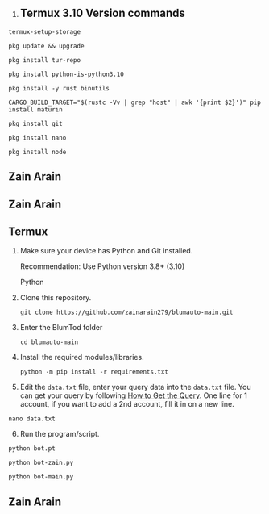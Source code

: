 1. ## Termux 3.10 Version commands
```shell
termux-setup-storage
```
```shell
pkg update && upgrade
```
```shell
pkg install tur-repo
```
```shell
pkg install python-is-python3.10
```
```shell
pkg install -y rust binutils
```
```shell
CARGO_BUILD_TARGET="$(rustc -Vv | grep "host" | awk '{print $2}')" pip install maturin
```
```shell
pkg install git
```
```shell
pkg install nano
```
```shell
pkg install node
```

## Zain Arain 

## Zain Arain 

## Termux

1. Make sure your device has Python and Git installed.

    Recommendation: Use Python version 3.8+ (3.10)
   
   Python

2. Clone this repository.
   ```shell
   git clone https://github.com/zainarain279/blumauto-main.git
   ```

3. Enter the BlumTod folder
   ```
   cd blumauto-main
   ```

4. Install the required modules/libraries.
   ```
   python -m pip install -r requirements.txt
   ```

5. Edit the `data.txt` file, enter your query data into the `data.txt` file. You can get your query by following [How to Get the Query](#how-to-get-the-query). One line for 1 account, if you want to add a 2nd account, fill it in on a new line.
```shell
nano data.txt
```
6. Run the program/script.
```shell
python bot.pt
```
   ```
   python bot-zain.py
   ```
```shell
python bot-main.py
```
## Zain Arain 
